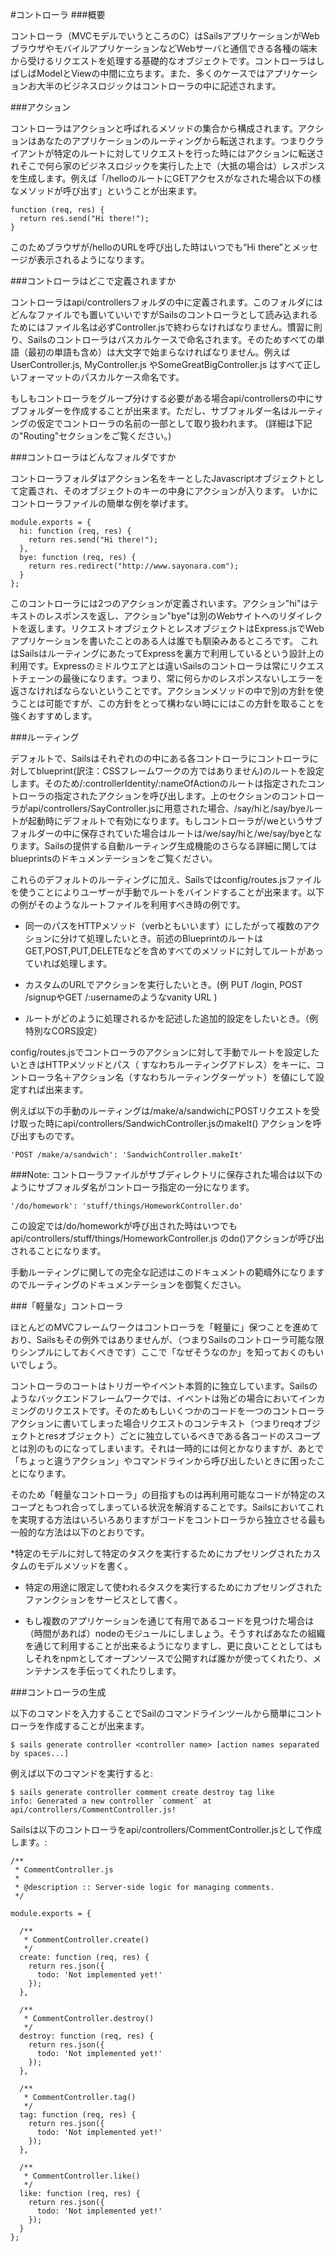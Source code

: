 #コントローラ
###概要

コントローラ（MVCモデルでいうところのC）はSailsアプリケーションがWebブラウザやモバイルアプリケーションなどWebサーバと通信できる各種の端末から受けるリクエストを処理する基礎的なオブジェクトです。コントローラはしばしばModelとViewの中間に立ちます。また、多くのケースではアプリケーションお大半のビジネスロジックはコントローラの中に記述されます。


###アクション

コントローラはアクションと呼ばれるメソッドの集合から構成されます。アクションはあなたのアプリケーションのルーティングから転送されます。つまりクライアントが特定のルートに対してリクエストを行った時にはアクションに転送されそこで何ら家のビジネスロジックを実行した上で（大抵の場合は）レスポンスを生成します。例えば「/helloのルートにGETアクセスがなされた場合以下の様なメソッドが呼び出す」ということが出来ます。


```
function (req, res) {
  return res.send("Hi there!");
}
```

このためブラウザが/helloのURLを呼び出した時はいつでも“Hi there”とメッセージが表示されるようになります。


###コントローラはどこで定義されますか

コントローラはapi/controllersフォルダの中に定義されます。このフォルダにはどんなファイルでも置いていいですがSailsのコントローラとして読み込まれるためにはファイル名は必ずController.jsで終わらなければなりません。慣習に則り、Sailsのコントローラはパスカルケースで命名されます。そのためすべての単語（最初の単語も含め）は大文字で始まらなければなりません。例えばUserController.js, MyController.js やSomeGreatBigController.js はすべて正しいフォーマットのパスカルケース命名です。

もしもコントローラをグループ分けする必要がある場合api/controllersの中にサブフォルダーを作成することが出来ます。ただし、サブフォルダー名はルーティングの仮定でコントローラの名前の一部として取り扱われます。
(詳細は下記の"Routing"セクションをご覧ください。)

###コントローラはどんなフォルダですか

コントローラフォルダはアクション名をキーとしたJavascriptオブジェクトとして定義され、そのオブジェクトのキーの中身にアクションが入ります。
いかにコントローラファイルの簡単な例を挙げます。

```
module.exports = {
  hi: function (req, res) {
    return res.send("Hi there!");
  },
  bye: function (req, res) {
    return res.redirect("http://www.sayonara.com");
  }
};
```

このコントローラには2つのアクションが定義されいます。アクション"hi"はテキストのレスポンスを返し、アクション"bye"は別のWebサイトへのリダイレクトを返します。リクエストオブジェクトとレスオブジェクトはExpress.jsでWebアプリケーションを書いたことのある人は誰でも馴染みあるところです。
これはSailsはルーティングにあたってExpressを裏方で利用しているという設計上の利用です。Expressのミドルウエアとは違いSailsのコントローラは常にリクエストチェーンの最後になります。つまり、常に何らかのレスポンスないしエラーを返さなければならないということです。アクションメソッドの中で別の方針を使うことは可能ですが、この方針をとって構わない時ににはこの方針を取ることを強くおすすめします。


###ルーティング

デフォルトで、Sailsはそれぞれのの中にある各コントローラにコントローラに対してblueprint(訳注：CSSフレームワークの方ではありません)のルートを設定します。そのため/:controllerIdentity/:nameOfActionのルートは指定されたコントローラの指定されたアクションを呼び出します。上のセクションのコントローラがapi/controllers/SayController.jsに用意された場合、/say/hiと/say/byeルートが起動時にデフォルトで有効になります。もしコントローラが/weというサブフォルダーの中に保存されていた場合はルートは/we/say/hiと/we/say/byeとなります。Sailsの提供する自動ルーティング生成機能のさらなる詳細に関してはblueprintsのドキュメンテーションをご覧ください。

これらのデフォルトのルーティングに加え、Sailsではconfig/routes.jsファイルを使うことによりユーザーが手動でルートをバインドすることが出来ます。以下の例がそのようなルートファイルを利用すべき時の例です。


* 同一のパスをHTTPメソッド（verbともいいます）にしたがって複数のアクションに分けて処理したいとき。前述のBlueprintのルートはGET,POST,PUT,DELETEなどを含めすべてのメソッドに対してルートがあっていれば処理します。

* カスタムのURLでアクションを実行したいとき。(例 PUT /login, POST /signupやGET /:usernameのようなvanity URL )

* ルートがどのように処理されるかを記述した追加的設定をしたいとき。（例　特別なCORS設定）

config/routes.jsでコントローラのアクションに対して手動でルートを設定したいときはHTTPメソッドとパス（
すなわちルーティングアドレス）をキーに、コントローラ名＋アクション名（すなわちルーティングターゲット）を値にして設定すれば出来ます。

例えば以下の手動のルーティングは/make/a/sandwichにPOSTリクエストを受け取った時にapi/controllers/SandwichController.jsのmakeIt() アクションを呼び出すものです。


```
'POST /make/a/sandwich': 'SandwichController.makeIt'
```

###Note:
コントローラファイルがサブディレクトリに保存された場合は以下のようにサブフォルダ名がコントローラ指定の一分になります。

```
'/do/homework': 'stuff/things/HomeworkController.do'
```

この設定では/do/homeworkが呼び出された時はいつでもapi/controllers/stuff/things/HomeworkController.js のdo()アクションが呼び出されることになります。

手動ルーティングに関しての完全な記述はこのドキュメントの範疇外になりますのでルーティングのドキュメンテーションを御覧ください。


###「軽量な」コントローラ

ほとんどのMVCフレームワークはコントローラを「軽量に」保つことを進めており、Sailsもその例外ではありませんが、（つまりSailsのコントローラ可能な限りシンプルにしておくべきです）ここで「なぜそうなのか」を知っておくのもいいでしょう。

コントローラのコートはトリガーやイベント本質的に独立しています。Sailsのようなバックエンドフレームワークでは、イベントは殆どの場合においてインカミングのリクエストです。そのためもしいくつかのコードを一つのコントローラアクションに書いてしまった場合リクエストのコンテキスト（つまりreqオブジェクトとresオブジェクト）ごとに独立しているべきである各コードのスコープとは別のものになってしまいます。それは一時的には何とかなりますが、あとで「ちょっと違うアクション」やコマンドラインから呼び出したいときに困ったことになります。

そのため「軽量なコントローラ」の目指すものは再利用可能なコードが特定のスコープともつれ合ってしまっている状況を解消することです。Sailsにおいてこれを実現する方法はいろいろありますがコードをコントローラから独立させる最も一般的な方法は以下のとおりです。

*特定のモデルに対して特定のタスクを実行するためにカプセリングされたカスタムのモデルメソッドを書く。


* 特定の用途に限定して使われるタスクを実行するためにカプセリングされたファンクションをサービスとして書く。

* もし複数のアプリケーションを通じて有用であるコードを見つけた場合は（時間があれば）nodeのモジュールにしましょう。そうすればあなたの組織を通じて利用することが出来るようになりますし、更に良いこととしてはもしそれをnpmとしてオープンソースで公開すれば誰かが使ってくれたり、メンテナンスを手伝ってくれたりします。

###コントローラの生成

以下のコマンドを入力することでSailのコマンドラインツールから簡単にコントローラを作成することが出来ます。

```
$ sails generate controller <controller name> [action names separated by spaces...]
```

例えば以下のコマンドを実行すると:

```
$ sails generate controller comment create destroy tag like
info: Generated a new controller `comment` at api/controllers/CommentController.js!
```

Sailsは以下のコントローラをapi/controllers/CommentController.jsとして作成します。:

```
/**
 * CommentController.js
 *
 * @description :: Server-side logic for managing comments.
 */

module.exports = {

  /**
   * CommentController.create()
   */
  create: function (req, res) {
    return res.json({
      todo: 'Not implemented yet!'
    });
  },

  /**
   * CommentController.destroy()
   */
  destroy: function (req, res) {
    return res.json({
      todo: 'Not implemented yet!'
    });
  },

  /**
   * CommentController.tag()
   */
  tag: function (req, res) {
    return res.json({
      todo: 'Not implemented yet!'
    });
  },

  /**
   * CommentController.like()
   */
  like: function (req, res) {
    return res.json({
      todo: 'Not implemented yet!'
    });
  }
};
```
